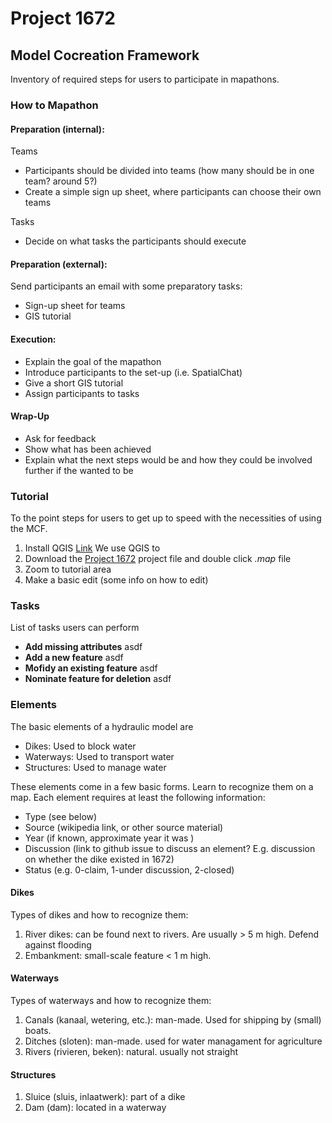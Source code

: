 # Project 1672

## Model Cocreation Framework

Inventory of required steps for users to participate in mapathons. 

### How to Mapathon

#### Preparation (internal):

  Teams
  - Participants should be divided into teams (how many should be in one team? around 5?)
  - Create a simple sign up sheet, where participants can choose their own teams
  
  Tasks
  - Decide on what tasks the participants should execute

#### Preparation (external):

  Send participants an email with some preparatory tasks:
  
  - Sign-up sheet for teams
  - GIS tutorial
    
#### Execution:

  - Explain the goal of the mapathon
  - Introduce participants to the set-up (i.e. SpatialChat)
  - Give a short GIS tutorial
  - Assign participants to tasks
 
 #### Wrap-Up
 
  - Ask for feedback
  - Show what has been achieved
  - Explain what the next steps would be and how they could be involved further if the wanted to be

### Tutorial

To the point steps for users to get up to speed with the necessities of using the MCF. 

1. Install QGIS [Link](https://qgis.org/en/site/forusers/download.html)
We use QGIS to 
2. Download the [Project 1672](https//link_to_stuff) project file and double click *.map* file
3. Zoom to tutorial area
4. Make a basic edit (some info on how to edit)

### Tasks

List of tasks users can perform

-  **Add missing attributes** asdf
-  **Add a new feature** asdf
-  **Mofidy an existing feature** asdf
-  **Nominate feature for deletion** asdf

### Elements

The basic elements of a hydraulic model are 

-	Dikes: Used to block water
-	Waterways: Used to transport water
-	Structures: Used to manage water

These elements come in a few basic forms. Learn to recognize them on a map. Each element requires at least the following information:

- Type (see below)
- Source (wikipedia link, or other source material)
- Year (if known, approximate year it was )
- Discussion (link to github issue to discuss an element? E.g. discussion on whether the dike existed in 1672)
- Status (e.g. 0-claim, 1-under discussion, 2-closed)

#### Dikes

Types of dikes and how to recognize them:

1. River dikes: can be found next to rivers. Are usually > 5 m high. Defend against flooding
2. Embankment: small-scale feature < 1 m high. 


#### Waterways

Types of waterways and how to recognize them:

1. Canals (kanaal, wetering, etc.): man-made. Used for shipping by (small) boats. 
2. Ditches (sloten): man-made. used for water managament for agriculture
3. Rivers (rivieren, beken): natural. usually not straight


#### Structures

1. Sluice (sluis, inlaatwerk): part of a dike
2. Dam (dam): located in a waterway
